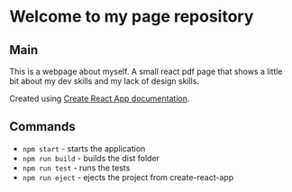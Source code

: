 # Welcome to my page repository

## Main

This is a webpage about myself. A small react pdf page that shows a little bit about my dev skills and my lack of design skills.

Created using [Create React App documentation](https://facebook.github.io/create-react-app/docs/getting-started).

## Commands
 - `npm start` - starts the application
 - `npm run build` - builds the dist folder
 - `npm run test` - runs the tests
 - `npm run eject` - ejects the project from create-react-app
